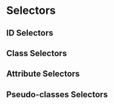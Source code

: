 # Selectors

## ID Selectors

## Class Selectors

## Attribute Selectors

## Pseudo-classes Selectors
